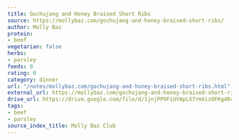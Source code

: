 ```yaml
---
title: Gochujang and Honey Braised Short Ribs
source: https://mollybaz.com/gochujang-and-honey-braised-short-ribs/
author: Molly Baz
protein:
- beef
vegetarian: false
herbs:
- parsley
feeds: 0
rating: 0
category: dinner
url: "/notes/mollybaz.com/gochujang-and-honey-braised-short-ribs.html"
external_url: https://mollybaz.com/gochujang-and-honey-braised-short-ribs/
drive_url: https://drive.google.com/file/d/1jnjPP9FiUYApLX7rmXiz0FKg4RcAdRJm/view?usp=drive_link
tags:
- beef
- parsley
source_index_title: Molly Baz Club
---
```



